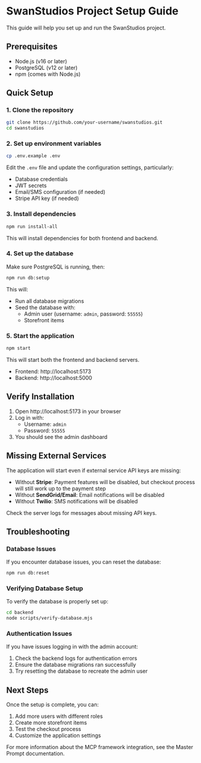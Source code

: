 # SwanStudios Project Setup Guide

This guide will help you set up and run the SwanStudios project.

## Prerequisites

- Node.js (v16 or later)
- PostgreSQL (v12 or later)
- npm (comes with Node.js)

## Quick Setup

### 1. Clone the repository

```bash
git clone https://github.com/your-username/swanstudios.git
cd swanstudios
```

### 2. Set up environment variables

```bash
cp .env.example .env
```

Edit the `.env` file and update the configuration settings, particularly:
- Database credentials
- JWT secrets
- Email/SMS configuration (if needed)
- Stripe API key (if needed)

### 3. Install dependencies

```bash
npm run install-all
```

This will install dependencies for both frontend and backend.

### 4. Set up the database

Make sure PostgreSQL is running, then:

```bash
npm run db:setup
```

This will:
- Run all database migrations
- Seed the database with:
  - Admin user (username: `admin`, password: `55555`)
  - Storefront items

### 5. Start the application

```bash
npm start
```

This will start both the frontend and backend servers.

- Frontend: http://localhost:5173
- Backend: http://localhost:5000

## Verify Installation

1. Open http://localhost:5173 in your browser
2. Log in with:
   - Username: `admin`
   - Password: `55555`
3. You should see the admin dashboard

## Missing External Services

The application will start even if external service API keys are missing:

- Without **Stripe**: Payment features will be disabled, but checkout process will still work up to the payment step
- Without **SendGrid/Email**: Email notifications will be disabled
- Without **Twilio**: SMS notifications will be disabled

Check the server logs for messages about missing API keys.

## Troubleshooting

### Database Issues

If you encounter database issues, you can reset the database:

```bash
npm run db:reset
```

### Verifying Database Setup

To verify the database is properly set up:

```bash
cd backend
node scripts/verify-database.mjs
```

### Authentication Issues

If you have issues logging in with the admin account:
1. Check the backend logs for authentication errors
2. Ensure the database migrations ran successfully
3. Try resetting the database to recreate the admin user

## Next Steps

Once the setup is complete, you can:
1. Add more users with different roles
2. Create more storefront items
3. Test the checkout process
4. Customize the application settings

For more information about the MCP framework integration, see the Master Prompt documentation.

